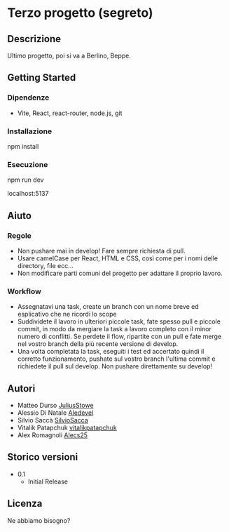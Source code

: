 # Terzo progetto (segreto)

## Descrizione

Ultimo progetto, poi si va a Berlino, Beppe.

## Getting Started

### Dipendenze

* Vite, React, react-router, node.js, git


### Installazione

npm install 

### Esecuzione 

npm run dev

localhost:5137

## Aiuto
### Regole 

* Non pushare mai in develop! Fare sempre richiesta di pull.
* Usare camelCase per React, HTML e CSS, così come per i nomi delle directory, file ecc...
* Non modificare parti comuni del progetto per adattare il proprio lavoro.

### Workflow
* Assegnatavi una task, create un branch con un nome breve ed esplicativo che ne ricordi lo scope
* Suddividete il lavoro in ulteriori piccole task, fate spesso pull e piccole commit, in modo da mergiare la task a lavoro completo con il minor numero di conflitti. Se perdete il flow, ripartite con un pull e fate merge nel vostro branch della più recente versione di develop.
* Una volta completata la task, eseguiti i test ed accertato quindi il corretto funzionamento, pushate sul vostro branch l'ultima commit e richiedete il pull sul develop. Non pushare direttamente su develop! 


## Autori
* Matteo Durso
[JuliusStowe](https://github.com/JuliusStowe)
* Alessio Di Natale
[Aledevel](https://github.com/Aledevel)
* Silvio Saccà
[SilvioSacca](https://github.com/SilvioSacca)
* Vitalik Patapchuk
[vitalikpatapchuk](https://github.com/vitalikpatapchuk)
* Alex Romagnoli
[Alecs25](https://github.com/Alecs25)



## Storico versioni

* 0.1
    * Initial Release

## Licenza

Ne abbiamo bisogno?
